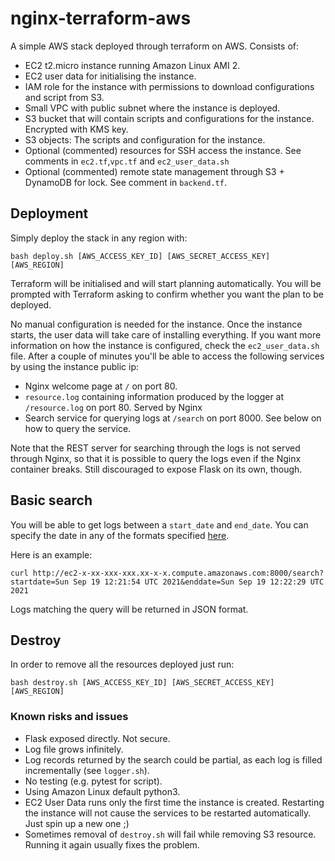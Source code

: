 # nginx-terraform-aws

A simple AWS stack deployed through terraform on AWS. Consists of:

- EC2 t2.micro instance running Amazon Linux AMI 2.
- EC2 user data for initialising the instance.
- IAM role for the instance with permissions to download configurations and script from S3.
- Small VPC with public subnet where the instance is deployed.
- S3 bucket that will contain scripts and configurations for the instance. Encrypted with KMS key.
- S3 objects: The scripts and configuration for the instance.
- Optional (commented) resources for SSH access the instance. See comments in `ec2.tf`,`vpc.tf` and `ec2_user_data.sh`
- Optional (commented) remote state management through S3 + DynamoDB for lock. See comment in `backend.tf`.

## Deployment

Simply deploy the stack in any region with:

`bash deploy.sh [AWS_ACCESS_KEY_ID] [AWS_SECRET_ACCESS_KEY] [AWS_REGION]`

Terraform will be initialised and will start planning automatically.
You will be prompted with Terraform asking to confirm whether you want the plan to be deployed.

No manual configuration is needed for the instance.
Once the instance starts, the user data will take care of installing everything.
If you want more information on how the instance is configured, check the `ec2_user_data.sh` file.
After a couple of minutes you'll be able to access the following services by using the instance public ip:

- Nginx welcome page at `/` on port 80.
- `resource.log` containing information  produced by the logger at `/resource.log` on port 80. Served by Nginx
- Search service for querying logs at `/search` on port 8000. See below on how to query the service.

Note that the REST server for searching through the logs is not served through Nginx, so that it is possible to query the logs even if the Nginx container breaks. Still discouraged to expose Flask on its own, though.

## Basic search

You will be able to get logs between a `start_date` and `end_date`.
You can specify the date in any of the formats specified [here](https://dateutil.readthedocs.io/en/stable/parser.html).

Here is an example:

`curl http://ec2-x-xx-xxx-xxx.xx-x-x.compute.amazonaws.com:8000/search?startdate=Sun Sep 19 12:21:54 UTC 2021&enddate=Sun Sep 19 12:22:29 UTC 2021`

Logs matching the query will be returned in JSON format.

## Destroy

In order to remove all the resources deployed just run:

`bash destroy.sh [AWS_ACCESS_KEY_ID] [AWS_SECRET_ACCESS_KEY] [AWS_REGION]`


### Known risks and issues

- Flask exposed directly. Not secure.
- Log file grows infinitely.
- Log records returned by the search could be partial, as each log is filled incrementally (see `logger.sh`).
- No testing (e.g. pytest for script).
- Using Amazon Linux default python3.
- EC2 User Data runs only the first time the instance is created. Restarting the instance will not cause the services to be restarted automatically. Just spin up a new one ;)
- Sometimes removal of `destroy.sh` will fail while removing S3 resource. Running it again usually fixes the problem.